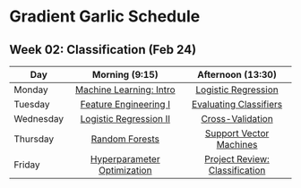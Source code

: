 # Gradient Garlic Schedule


## Week 02: Classification (Feb 24)

| Day | Morning (9:15) | Afternoon (13:30) |
| - | :--: | :--: |
| Monday | [Machine Learning: Intro][1] | [Logistic Regression][2] |
| Tuesday | [Feature Engineering I][3] | [Evaluating Classifiers][4] |
| Wednesday | [Logistic Regression II][5] | [Cross-Validation][6] |
| Thursday | [Random Forests][7] | [Support Vector Machines][8] |
| Friday | [Hyperparameter Optimization][9] | [Project Review: Classification][10] |

[1]: https://krspiced.pythonanywhere.com/chapters/project_titanic/ml_fundamentals/README.html

[2]: https://krspiced.pythonanywhere.com/chapters/project_titanic/logistic_regression/README.html

[3]: https://krspiced.pythonanywhere.com/chapters/project_titanic/feature_engineering/README.html

[4]: https://krspiced.pythonanywhere.com/chapters/project_titanic/evaluating_classifiers/README.html

[5]: https://krspiced.pythonanywhere.com

[6]: https://krspiced.pythonanywhere.com/chapters/project_titanic/cross_validation/README.html

[7]: https://krspiced.pythonanywhere.com/chapters/project_titanic/random_forests/random_forests.html

[8]: https://krspiced.pythonanywhere.com/chapters/project_titanic/support_vector_machines/README.html

[9]: https://krspiced.pythonanywhere.com/chapters/project_bicycles/hyperparameter_optimization/README.html

[10]: https://krspiced.pythonanywhere.com/chapters/project_titanic/README.html
